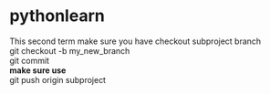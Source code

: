 # pythonlearn
This second term make sure you have checkout subproject branch
<br>
git checkout -b my_new_branch
<br>
git commit
<br>
<b>make sure use</b><br>
git push origin subproject

